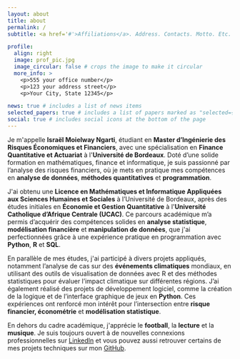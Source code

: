 ```yaml
---
layout: about
title: about
permalink: /
subtitle: <a href='#'>Affiliations</a>. Address. Contacts. Motto. Etc.

profile:
  align: right
  image: prof_pic.jpg
  image_circular: false # crops the image to make it circular
  more_info: >
    <p>555 your office number</p>
    <p>123 your address street</p>
    <p>Your City, State 12345</p>

news: true # includes a list of news items
selected_papers: true # includes a list of papers marked as "selected={true}"
social: true # includes social icons at the bottom of the page
---
```

Je m'appelle **Israël Moielway Ngarti**, étudiant en **Master d’Ingénierie des Risques Économiques et Financiers**, avec une spécialisation en **Finance Quantitative et Actuariat** à l'**Université de Bordeaux**. Doté d’une solide formation en mathématiques, finance et informatique, je suis passionné par l’analyse des risques financiers, où je mets en pratique mes compétences en **analyse de données**, **méthodes quantitatives** et **programmation**.

J'ai obtenu une **Licence en Mathématiques et Informatique Appliquées aux Sciences Humaines et Sociales** à l’Université de Bordeaux, après des études initiales en **Économie et Gestion Quantitative** à l'**Université Catholique d’Afrique Centrale (UCAC)**. Ce parcours académique m’a permis d’acquérir des compétences solides en **analyse statistique**, **modélisation financière** et **manipulation de données**, que j'ai perfectionnées grâce à une expérience pratique en programmation avec **Python**, **R** et **SQL**.

En parallèle de mes études, j'ai participé à divers projets appliqués, notamment l’analyse de cas sur des **événements climatiques** mondiaux, en utilisant des outils de visualisation de données avec R et des méthodes statistiques pour évaluer l’impact climatique sur différentes régions. J’ai également réalisé des projets de développement logiciel, comme la création de la logique et de l’interface graphique de jeux en **Python**. Ces expériences ont renforcé mon intérêt pour l’intersection entre **risque financier, économétrie** et **modélisation statistique**.

En dehors du cadre académique, j'apprécie le **football**, la **lecture** et la **musique**. Je suis toujours ouvert à de nouvelles connexions professionnelles sur [LinkedIn](https://www.linkedin.com/in/israel-ngarti) et vous pouvez aussi retrouver certains de mes projets techniques sur mon [GitHub](https://github.com/israel-ngarti).
